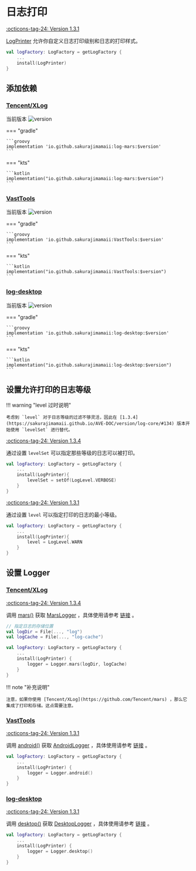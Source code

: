 # 日志打印

[:octicons-tag-24: Version 1.3.1](https://sakurajimamaii.github.io/AVE-DOC/version/log-core/#131)

[LogPrinter](https://api.ave.entropy2020.cn/log/core/com.log.vastgui.core.plugin/-log-printer/index.html?query=class%20LogPrinter(val%20mConfiguration:%20LogPrinter.Configuration)) 允许你自定义日志打印级别和日志的打印样式。

```kotlin
val logFactory: LogFactory = getLogFactory {
    ...
    install(LogPrinter)
}
```

## 添加依赖

### [Tencent/XLog](https://github.com/Tencent/mars)

当前版本 ![version](https://img.shields.io/maven-central/v/io.github.sakurajimamaii/log-mars)

=== "gradle"

    ```groovy
    implementation 'io.github.sakurajimamaii:log-mars:$version'
    ```

=== "kts"

    ```kotlin
    implementation("io.github.sakurajimamaii:log-mars:$version")
    ```

### [VastTools](https://github.com/SakurajimaMaii/Android-Vast-Extension)

当前版本 ![version](https://img.shields.io/maven-central/v/io.github.sakurajimamaii/VastTools)

=== "gradle"

    ```groovy
    implementation 'io.github.sakurajimamaii:VastTools:$version'
    ```

=== "kts"

    ```kotlin
    implementation("io.github.sakurajimamaii:VastTools:$version")
    ```

### [log-desktop](https://github.com/SakurajimaMaii/Android-Vast-Extension)

当前版本 ![version](https://img.shields.io/maven-central/v/io.github.sakurajimamaii/log-desktop)

=== "gradle"

    ```groovy
    implementation 'io.github.sakurajimamaii:log-desktop:$version'
    ```

=== "kts"

    ```kotlin
    implementation("io.github.sakurajimamaii:log-desktop:$version")
    ```

## 设置允许打印的日志等级

!!! warning "level 过时说明"

    考虑到 `level` 对于日志等级的过滤不够灵活，因此在 [1.3.4](https://sakurajimamaii.github.io/AVE-DOC/version/log-core/#134) 版本开始使用 `levelSet` 进行替代。

[:octicons-tag-24: Version 1.3.4](https://sakurajimamaii.github.io/AVE-DOC/version/log-core/#134)

通过设置 `levelSet` 可以指定那些等级的日志可以被打印。

```kotlin
val logFactory: LogFactory = getLogFactory {
    ...
    install(LogPrinter){
        levelSet = setOf(LogLevel.VERBOSE)
    }
}
```

[:octicons-tag-24: Version 1.3.1](https://sakurajimamaii.github.io/AVE-DOC/version/log-core/#131)

通过设置 `level` 可以指定打印的日志的最小等级。

```kotlin
val logFactory: LogFactory = getLogFactory {
    ...
    install(LogPrinter){
        level = LogLevel.WARN
    }
}
```

## 设置 Logger

### [Tencent/XLog](https://github.com/Tencent/mars)

[:octicons-tag-24: Version 1.3.4](https://sakurajimamaii.github.io/AVE-DOC/version/log-mars/#134)

调用 [mars()](https://api.ave.entropy2020.cn/log/mars/com.log.vastgui.mars/mars.html) 获取 [MarsLogger](https://api.ave.entropy2020.cn/log/mars/com.log.vastgui.mars/-mars-logger/index.html) ，具体使用请参考 [链接](https://sakurajimamaii.github.io/AVE-DOC/documents/log/log-mars/usage/) 。

```kotlin
// 指定日志的存储位置
val logDir = File(..., "log")
val logCache = File(..., "log-cache")

val logFactory: LogFactory = getLogFactory {
    ...
    install(LogPrinter) {
        logger = Logger.mars(logDir, logCache)
    }
}
```

!!! note "补充说明"

    注意，如果你使用 [Tencent/XLog](https://github.com/Tencent/mars) ，那么它集成了打印和存储。这点需要注意。

### [VastTools](https://github.com/SakurajimaMaii/Android-Vast-Extension)

[:octicons-tag-24: Version 1.3.1](https://sakurajimamaii.github.io/AVE-DOC/version/tools/#131)

调用 [android()](https://api.ave.entropy2020.cn/tools/com.ave.vastgui.tools.log/android.html) 获取 [AndroidLogger](https://api.ave.entropy2020.cn/tools/com.ave.vastgui.tools.log/-android-logger/index.html) ，具体使用请参考 [链接](https://sakurajimamaii.github.io/AVE-DOC/documents/VastTools/log/logger/) 。

```kotlin
val logFactory: LogFactory = getLogFactory {
    ...
    install(LogPrinter) {
        logger = Logger.android()
    }
}
```

### [log-desktop](https://github.com/SakurajimaMaii/Android-Vast-Extension)

[:octicons-tag-24: Version 1.3.1](https://sakurajimamaii.github.io/AVE-DOC/version/log-desktop/#131)

调用 [desktop()](https://api.ave.entropy2020.cn/log/desktop/com.log.vastgui.desktop/desktop.html) 获取 [DesktopLogger](https://api.ave.entropy2020.cn/log/desktop/com.log.vastgui.desktop/-desktop-logger/index.html) ，具体使用请参考 [链接](https://sakurajimamaii.github.io/AVE-DOC/documents/log/log-desktop/logger/) 。

```kotlin
val logFactory: LogFactory = getLogFactory {
    ...
    install(LogPrinter) {
        logger = Logger.desktop()
    }
}
```